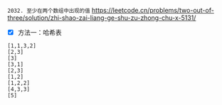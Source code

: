 
`2032. 至少在两个数组中出现的值` https://leetcode.cn/problems/two-out-of-three/solution/zhi-shao-zai-liang-ge-shu-zu-zhong-chu-x-5131/
- [x] 方法一：哈希表

```
[1,1,3,2]
[2,3]
[3]
[3,1]
[2,3]
[1,2]
[1,2,2]
[4,3,3]
[5]
```
